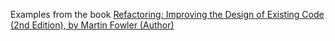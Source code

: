 Examples from the book [Refactoring: Improving the Design of Existing Code (2nd Edition), by Martin Fowler (Author)](https://martinfowler.com/articles/refactoring-2nd-ed.html)
